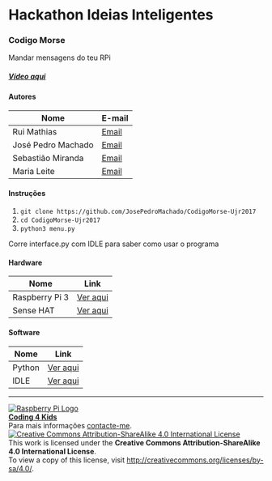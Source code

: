 # Hackathon Ideias Inteligentes

### Codigo Morse

   Mandar mensagens do teu RPi
  
##### [Vídeo aqui](https://drive.google.com/open?id=0B_pUAOPBkih7S0MzbkNkQ01fbkE)  
  
#### Autores  

|Nome  |E-mail  |  
|---|---|    
|Rui Mathias  |[Email](mailto:mincemeat72@gmail.com)  |  
|José Pedro Machado  |[Email](mailto:m4in4ccount@gmail.com)  |  
|Sebastião Miranda  |[Email](mailto:putosebastien@gmail.com)  |  
|Maria Leite  |[Email](mailto:mbcleite@gmail.com)  |  

#### Instruções

1. `git clone https://github.com/JosePedroMachado/CodigoMorse-Ujr2017`
2. `cd CodigoMorse-Ujr2017`
3. `python3 menu.py`

Corre interface.py com IDLE para saber como usar o programa

#### Hardware  

|Nome  |Link  |  
|---|---|    
|Raspberry Pi 3  |[Ver aqui](http://www.raspberrypi.org)  |  
|Sense HAT  |[Ver aqui](http://www.raspberrypi.org/products/sense-hat/)  |  

#### Software  

|Nome  |Link  |  
|---|---|    
|Python  |[Ver aqui](http://www.python.org)  |
|IDLE  |[Ver aqui](http://www.python.org)  |  


***  
[![Raspberry Pi Logo](https://upload.wikimedia.org/wikipedia/en/thumb/c/cb/Raspberry_Pi_Logo.svg/50px-Raspberry_Pi_Logo.svg.png)](http://raspberrypi.org)   
[**Coding 4 Kids**](http://coding4kids.github.io/coding4kids/)  
Para mais informações [contacte-me](mailto:nunofilipesantos@gmail.com).  
[![Creative Commons Attribution-ShareAlike 4.0 International License](https://licensebuttons.net/l/by-sa/4.0/88x31.png)](http://creativecommons.org/licenses/by-sa/4.0/)  
This work is licensed under the **Creative Commons Attribution-ShareAlike 4.0 International License**.  
To view a copy of this license, visit http://creativecommons.org/licenses/by-sa/4.0/.  
